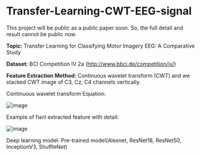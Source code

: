 # Transfer-Learning-CWT-EEG-signal

This project will be public as a public paper soon. So, the full detail and result cannot be public now.


**Topic:** Transfer Learning for Classifying Motor Imagery
EEG: A Comparative Study

**Dataset:** BCI Competition IV 2a (http://www.bbci.de/competition/iv/)

**Feature Extraction Method:** Continuous wavelet transform (CWT) and we stacked CWT image of C3, Cz, C4 channels vertically.

Continuous wavelet transform Equation:

![image](https://user-images.githubusercontent.com/66479775/140597818-4d3e8348-5c9d-4b4d-b592-69a9bbafcd83.png)

Example of fianl extracted feature with detail:

![image](https://user-images.githubusercontent.com/66479775/140597844-d7b8be3c-3fff-49f8-8fa8-faf4764bf9fc.png)


Deep learning model: Pre-trained model(Alexnet, ResNet18, ResNet50, InceptionV3, ShuffleNet)
